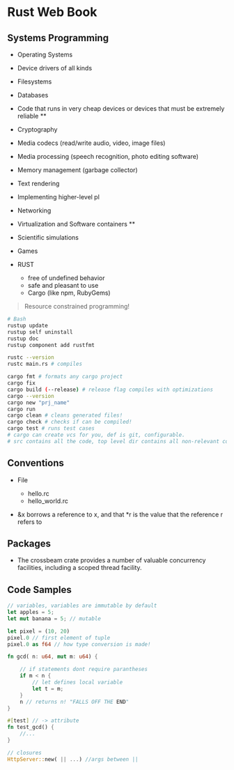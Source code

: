 # Rust Web Book

## Systems Programming
* Operating Systems
* Device drivers of all kinds
* Filesystems
* Databases
* Code that runs in very cheap devices or devices that must be extremely reliable **
* Cryptography
* Media codecs (read/write audio, video, image files)
* Media processing (speech recognition, photo editing software)
* Memory management (garbage collector)
* Text rendering
* Implementing higher-level pl
* Networking
* Virtualization and Software containers **
* Scientific simulations
* Games

* RUST
    * free of undefined behavior
    * safe and pleasant to use
    * Cargo (like npm, RubyGems)

> Resource constrained programming!

```bash
# Bash
rustup update
rustup self uninstall
rustup doc
rustup component add rustfmt

rustc --version
rustc main.rs # compiles

cargo fmt # formats any cargo project
cargo fix
cargo build (--release) # release flag compiles with optimizations
cargo --version
cargo new "prj_name"
cargo run
cargo clean # cleans generated files!
cargo check # checks if can be compiled!
cargo test # runs test cases
# cargo can create vcs for you, def is git, configurable.
# src contains all the code, top level dir contains all non-relevant code: licenses, conf files, README...
```

## Conventions

* File
    * hello.rc
    * hello_world.rc

* &x borrows a reference to x, and that *r is the value that the reference r refers to

## Packages

* The crossbeam crate provides a number of valuable concurrency facilities, including a scoped thread facility.

## Code Samples
```rust
// variables, variables are immutable by default
let apples = 5;
let mut banana = 5; // mutable

let pixel = (10, 20)
pixel.0 // first element of tuple
pixel.0 as f64 // how type conversion is made!

fn gcd( n: u64, mut m: u64) {

    // if statements dont require parantheses
    if m < n {
        // let defines local variable
        let t = m;
    }
    n // returns n! "FALLS OFF THE END"
}

#[test] // -> attribute
fn test_gcd() {
    //...
}

// closures
HttpServer::new( || ...) //args between ||
```

